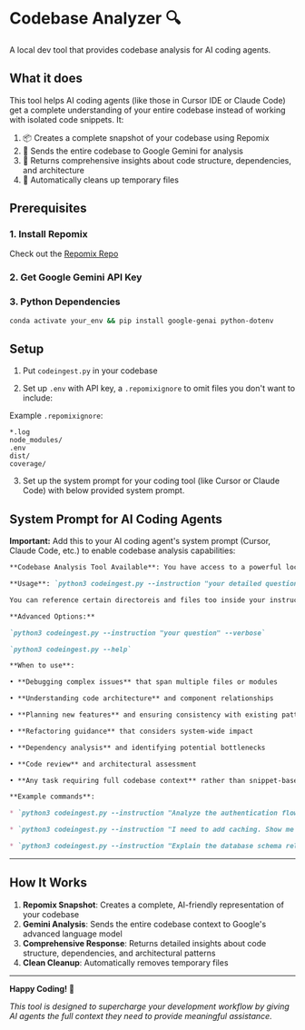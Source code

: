 # Codebase Analyzer 🔍

A local dev tool that provides codebase analysis for AI coding agents.

## What it does

This tool helps AI coding agents (like those in Cursor IDE or Claude Code) get a complete understanding of your entire codebase instead of working with isolated code snippets. It:

1. 📦 Creates a complete snapshot of your codebase using Repomix
2. 🤖 Sends the entire codebase to Google Gemini for analysis
3. 🧠 Returns comprehensive insights about code structure, dependencies, and architecture
4. 🧹 Automatically cleans up temporary files

## Prerequisites

### 1. Install Repomix
Check out the [Repomix Repo](https://github.com/yamadashy/repomix)

### 2. Get Google Gemini API Key

### 3. Python Dependencies
```bash
conda activate your_env && pip install google-genai python-dotenv
```

## Setup

1. Put `codeingest.py` in your codebase

2. Set up `.env` with API key, a `.repomixignore` to omit files you don't want to include:

Example `.repomixignore`:
```
*.log
node_modules/
.env
dist/
coverage/
```

3. Set up the system prompt for your coding tool (like Cursor or Claude Code) with below provided system prompt.

## System Prompt for AI Coding Agents

**Important:** Add this to your AI coding agent's system prompt (Cursor, Claude Code, etc.) to enable codebase analysis capabilities:

```markdown
**Codebase Analysis Tool Available**: You have access to a powerful local codebase analysis tool called `codeingest` that provides comprehensive understanding of entire codebases using Repomix + Google Gemini. This tool is essential for complex debugging, architecture understanding, and planning tasks that require full codebase context rather than isolated code snippets. Use it when you need to understand interdependencies, trace issues across multiple files, or plan changes that could have ripple effects.

**Usage**: `python3 codeingest.py --instruction "your detailed question/request"`

You can reference certain directoreis and files too inside your instruction.

**Advanced Options:**

`python3 codeingest.py --instruction "your question" --verbose`

`python3 codeingest.py --help`

**When to use**:

• **Debugging complex issues** that span multiple files or modules

• **Understanding code architecture** and component relationships  

• **Planning new features** and ensuring consistency with existing patterns

• **Refactoring guidance** that considers system-wide impact

• **Dependency analysis** and identifying potential bottlenecks

• **Code review** and architectural assessment

• **Any task requiring full codebase context** rather than snippet-based analysis

**Example commands**:

* `python3 codeingest.py --instruction "Analyze the authentication flow and identify why sessions are timing out randomly"`

* `python3 codeingest.py --instruction "I need to add caching. Show me existing patterns and suggest where to implement Redis integration"`

* `python3 codeingest.py --instruction "Explain the database schema relationships and how they map to the API endpoints"`
```

---

## How It Works

1. **Repomix Snapshot**: Creates a complete, AI-friendly representation of your codebase
2. **Gemini Analysis**: Sends the entire codebase context to Google's advanced language model
3. **Comprehensive Response**: Returns detailed insights about code structure, dependencies, and architectural patterns
4. **Clean Cleanup**: Automatically removes temporary files

---

**Happy Coding! 🚀**

*This tool is designed to supercharge your development workflow by giving AI agents the full context they need to provide meaningful assistance.*